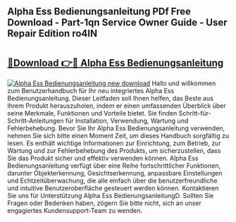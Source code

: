 ## Alpha Ess Bedienungsanleitung PDf Free Download - Part-1qn Service Owner Guide - User Repair Edition ro4IN

# <h2><a href="http://df0mdd.blite.top/?on=Alpha+Ess+Bedienungsanleitung">🔗Download 👉🔴 Alpha Ess Bedienungsanleitung</a></h2>

[![Alpha Ess Bedienungsanleitung new download](https://i.imgur.com/lujVjoI.png)](http://df0mdd.blite.top/?on=Alpha+Ess+Bedienungsanleitung)
Hallo und willkommen zum Benutzerhandbuch für Ihr neu integriertes Alpha Ess Bedienungsanleitung. Dieser Leitfaden soll Ihnen helfen, das Beste aus Ihrem Produkt herauszuholen, indem er einen umfassenden Überblick über seine Merkmale, Funktionen und Vorteile bietet. Sie finden Schritt-für-Schritt-Anleitungen für Installation, Verwendung, Wartung und Fehlerbehebung. Bevor Sie Ihr Alpha Ess Bedienungsanleitung verwenden, nehmen Sie sich bitte einen Moment Zeit, um dieses Handbuch sorgfältig zu lesen. Es enthält wichtige Informationen zur Einrichtung, zum Betrieb, zur Wartung und zur Fehlerbehebung des Produkts, um sicherzustellen, dass Sie das Produkt sicher und effektiv verwenden können. Alpha Ess Bedienungsanleitung verfügt über eine Reihe fortschrittlicher Funktionen, darunter Objekterkennung, Gesichtserkennung, anpassbare Einstellungen und Echtzeitüberwachung, die alle einfach über die benutzerfreundliche und intuitive Benutzeroberfläche gesteuert werden können. Kontaktieren Sie uns für Unterstützung Alpha Ess BedienungsanleitungD. Sollten Sie Fragen oder Bedenken haben, zögern Sie bitte nicht, sich an unser engagiertes Kundensupport-Team zu wenden.

